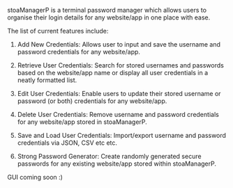 stoaManagerP is a terminal password manager which allows users to organise their login details for any website/app in one place with ease. 

The list of current features include:

1. Add New Credentials:
Allows user to input and save the username and password credentials for any website/app.

2. Retrieve User Credentials:
Search for stored usernames and passwords based on the website/app name or display all user credentials in a neatly formatted list.

3. Edit User Credentials:
Enable users to update their stored username or password (or both) credentials for any website/app.

4. Delete User Credentials:
Remove username and password credentials for any website/app stored in stoaManagerP.

5. Save and Load User Credentials:
Import/export username and password credentials via JSON, CSV etc etc.

6. Strong Password Generator: 
Create randomly generated secure passwords for any existing website/app stored within stoaManagerP.


GUI coming soon :) 
